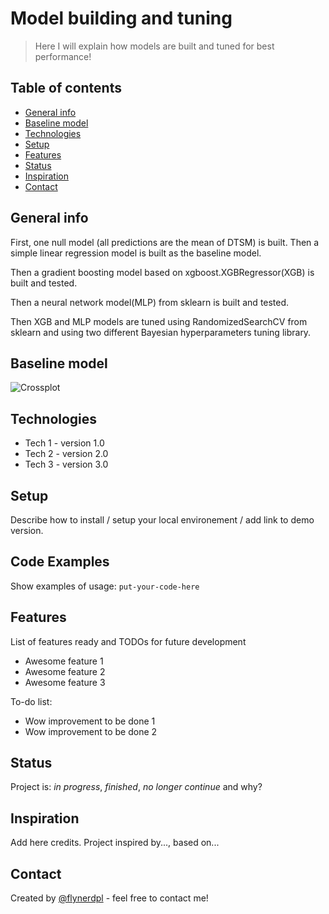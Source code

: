 # Model building and tuning
> Here I will explain how models are built and tuned for best performance!

## Table of contents
* [General info](#general-info)
* [Baseline model](#baseline-model)
* [Technologies](#technologies)
* [Setup](#setup)
* [Features](#features)
* [Status](#status)
* [Inspiration](#inspiration)
* [Contact](#contact)

## General info
First, one null model (all predictions are the mean of DTSM) is built. Then a simple linear regression model is built as the baseline model.

Then a gradient boosting model based on xgboost.XGBRegressor(XGB) is built and tested.

Then a neural network model(MLP) from sklearn is built and tested.

Then XGB and MLP models are tuned using RandomizedSearchCV from sklearn and using two different Bayesian hyperparameters tuning library.


## Baseline model
![Crossplot](./readme_resources/['DTCO','DTSM']-Crossplot.png)

## Technologies
* Tech 1 - version 1.0
* Tech 2 - version 2.0
* Tech 3 - version 3.0

## Setup
Describe how to install / setup your local environement / add link to demo version.

## Code Examples
Show examples of usage:
`put-your-code-here`

## Features
List of features ready and TODOs for future development
* Awesome feature 1
* Awesome feature 2
* Awesome feature 3

To-do list:
* Wow improvement to be done 1
* Wow improvement to be done 2

## Status
Project is: _in progress_, _finished_, _no longer continue_ and why?

## Inspiration
Add here credits. Project inspired by..., based on...

## Contact
Created by [@flynerdpl](https://www.flynerd.pl/) - feel free to contact me!
